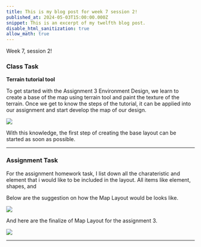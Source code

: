 ```yaml
---
title: This is my blog post for week 7 session 2!
published_at: 2024-05-03T15:00:00.000Z
snippet: This is an excerpt of my twelfth blog post.
disable_html_sanitization: true
allow_math: true
---
```


Week 7, session 2!

### Class Task

**Terrain tutorial tool**

To get started with the Assignment 3 Environment Design, we learn to create a base of the map using terrain tool and paint the texture of the terrain. Once we get to know the steps of the tutorial, it can be applied into our assignment and start develop the map of our design.

![](/images/at3images/w7s2_TerrainTool.png)

With this knowledge, the first step of creating the base layout can be started as soon as possible.


---

### Assignment Task

For the assignment homework task, I list down all the charateristic and element that i would like to be included in the layout. All items like element, shapes, and 

Below are the suggestion on how the Map Layout would be looks like.

![](/images/at3images/w7s1_sketch1.jpg)


And here are the finalize of Map Layout for the assignment 3.

![](/images/at3images/w7s1_sketch2.jpg)


---